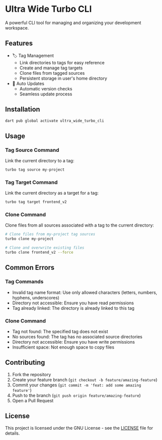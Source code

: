 # Ultra Wide Turbo CLI

A powerful CLI tool for managing and organizing your development workspace.

## Features

- 🏷️ Tag Management
  - Link directories to tags for easy reference
  - Create and manage tag targets
  - Clone files from tagged sources
  - Persistent storage in user's home directory
- 🔄 Auto Updates
  - Automatic version checks
  - Seamless update process

## Installation

```bash
dart pub global activate ultra_wide_turbo_cli
```

## Usage

### Tag Source Command

Link the current directory to a tag:

```bash
turbo tag source my-project
```

### Tag Target Command

Link the current directory as a target for a tag:

```bash
turbo tag target frontend_v2
```

### Clone Command

Clone files from all sources associated with a tag to the current directory:

```bash
# Clone files from my-project tag sources
turbo clone my-project

# Clone and overwrite existing files
turbo clone frontend_v2 --force
```

## Common Errors

### Tag Commands
- Invalid tag name format: Use only allowed characters (letters, numbers, hyphens, underscores)
- Directory not accessible: Ensure you have read permissions
- Tag already linked: The directory is already linked to this tag

### Clone Command
- Tag not found: The specified tag does not exist
- No sources found: The tag has no associated source directories
- Directory not accessible: Ensure you have write permissions
- Insufficient space: Not enough space to copy files

## Contributing

1. Fork the repository
2. Create your feature branch (`git checkout -b feature/amazing-feature`)
3. Commit your changes (`git commit -m 'feat: add some amazing feature'`)
4. Push to the branch (`git push origin feature/amazing-feature`)
5. Open a Pull Request

## License

This project is licensed under the GNU License - see the [LICENSE](LICENSE) file for details.